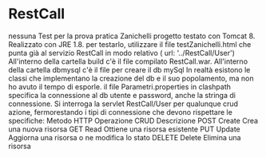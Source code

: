 # RestCall
nessuna
Test per la prova pratica Zanichelli
progetto testato con Tomcat 8.
Realizzato con JRE 1.8.
per testarlo, utilizzare il file testZanichelli.html che punta già al servizio RestCall in modo relativo ( url: '../RestCall/User')
All'interno della cartella build c'è il file compilato RestCall.war.
All'interno della cartella dbmysql c'è il file per creare il db mySql
In realtà esistono le classi che implementano la creazione del db e il suo popolamento, ma non ho avuto il tempo di esporle.
il file Parametri.properties in clashpath specifica la connessione al db utente e password, anche la stringa di connessione.
Si interroga la servlet RestCall/User per qualunque crud azione, fermorestando i tipi di connessione che devono rispettare le specifiche:
Metodo HTTP	Operazione CRUD	Descrizione
POST	Create	Crea una nuova risorsa
GET	Read	Ottiene una risorsa esistente
PUT	Update	Aggiorna una risorsa o ne modifica lo stato
DELETE	Delete	Elimina una risorsa
